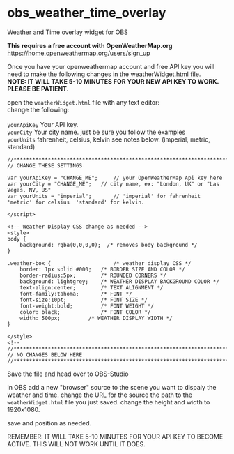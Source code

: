 # obs_weather_time_overlay
Weather and Time overlay widget for OBS


**This requires a free account with OpenWeatherMap.org**
https://home.openweathermap.org/users/sign_up 
 
 Once you have your openweathermap account and free API key you will need to make the following changes in the weatherWidget.html file.<br>
 <B>NOTE: IT WILL TAKE 5-10 MINUTES FOR YOUR NEW API KEY TO WORK. PLEASE BE PATIENT.</b>
 
 open the ```weatherWidget.html``` file with any text editor:<br>
 change the following:<br><br>
 ```yourApiKey``` Your API key.<br>
 ```yourCity``` Your city name. just be sure you follow the examples<br>
 ```yourUnits``` fahrenheit, celsius, kelvin see notes below. (imperial, metric, standard)

```
//********************************************************************************************************************************
// CHANGE THESE SETTINGS 

var yourApiKey = "CHANGE_ME";	  // your OpenWeatherMap Api key here
var yourCity = "CHANGE_ME";	  // city name, ex: "London, UK" or "Las Vegas, NV, US"
var yourUnits = "imperial";       // 'imperial' for fahrenheit  'metric' for celsius  'standard' for kelvin.

</script>

<!-- Weather Display CSS change as needed -->
<style> 
body {
	background: rgba(0,0,0,0);	/* removes body background */
}

.weather-box {                    /* weather display CSS */
	border: 1px solid #000;   /* BORDER SIZE AND COLOR */
	border-radius:5px;        /* ROUNDED CORNERS */
	background: lightgrey;    /* WEATHER DISPLAY BACKGROUND COLOR */
	text-align:center;        /* TEXT ALIGNMENT */
	font-family:tahoma;       /* FONT */
	font-size:10pt;           /* FONT SIZE */
	font-weight:bold;         /* FONT WEIGHT */
	color: black;             /* FONT COLOR */
	width: 500px;		  /* WEATHER DISPLAY WIDTH */
}

</style>	
<!--
//********************************************************************************************************************************
// NO CHANGES BELOW HERE
//********************************************************************************************************************************
```

Save the file and head over to OBS-Studio

in OBS add a new "browser" source to the scene you want to dispaly the weather and time. 
change the URL for the source the path to the ```weatherWidget.html``` file you just saved.
change the height and width to 1920x1080.

save and position as needed.

REMEMBER: IT WILL TAKE 5-10 MINUTES FOR YOUR API KEY TO BECOME ACTIVE. THIS WILL NOT WORK UNTIL IT DOES.

